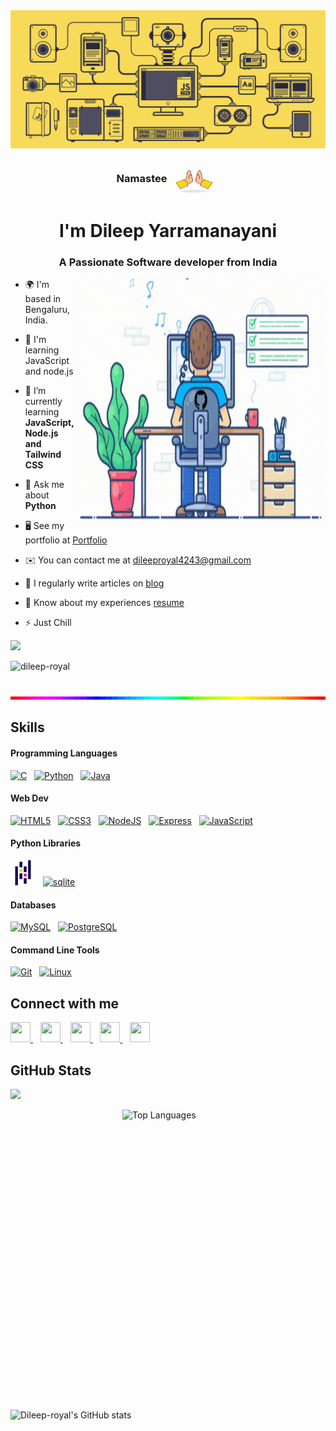 <!-- Banner image -->
<img src="https://github.com/Dileep-royal/Dileep-royal/blob/main/assets/banner.gif" />
<!-- introduction -->
<h3 align="center"> Namastee <img align="center" width="80" height="50" src="https://github.com/Dileep-royal/Dileep-royal/blob/main/assets/namaste.gif"/> </h3>
<h1 align="center"> I'm Dileep Yarramanayani </h1>
<h3 align="center"> A Passionate Software developer from India </h3>

<!-- Description 
I am recently graduated student who is looking for job opportunity and internships.-->
<!-- loading divider -->
<!-- <img width="1024" height="5" src="https://github.com/Dileep-royal/Dileep-royal/blob/main/assets/loader2.gif" /> -->

<!-- Profile pic -->
<img align="right" width="400" height="400" src="https://github.com/Dileep-royal/Dileep-royal/blob/main/assets/ezgif.com-crop%20(1).gif" />

* 🌍  I'm based in Bengaluru, India.

* 🧠  I'm learning JavaScript and node.js

* 🌱 I’m currently learning **JavaScript, Node.js and Tailwind CSS**

* 💬 Ask me about **Python**
  
* 🖥️  See my portfolio at [Portfolio](http://bxbxbxb)
  
* ✉️  You can contact me at [dileeproyal4243@gmail.com](mailto:dileeproyal4243@gmail.com)

* 📝 I regularly write articles on [blog](blog)

* 📄 Know about my experiences [resume](resume)

* ⚡  Just Chill

<!-- badges -->
<a href="https://www.github.com/Dileep-royal" target="_blank" rel="noreferrer">
    <img src="https://img.shields.io/github/followers/Dileep-royal?logo=github&style=for-the-badge&color=3382ed&labelColor=000000" />
</a><p align="left"> <img src="https://komarev.com/ghpvc/?username=dileep-royal&label=Profile%20views&color=0e75b6&style=flat" alt="dileep-royal" /> </p>
<br/><!-- <a href="https://www.twitter.com/DileepY_20" target="_blank" rel="noreferrer"><img src="https://img.shields.io/twitter/follow/DileepY_20?logo=twitter&style=for-the-badge&color=3382ed&labelColor=000000"/></a> -->
<!-- loading divider --> <img width="1024" height="5" src="https://github.com/Dileep-royal/Dileep-royal/blob/main/assets/loader2.gif" />

## Skills
#### Programming Languages

<a href="https://docs.microsoft.com/en-us/cpp/?view=msvc-170" target="_blank" rel="noreferrer"><img src="https://raw.githubusercontent.com/danielcranney/readme-generator/main/public/icons/skills/c-colored.svg" width="36" height="36" alt="C" /></a>&nbsp;&nbsp;
<a href="https://www.python.org/" target="_blank" rel="noreferrer"><img src="https://raw.githubusercontent.com/danielcranney/readme-generator/main/public/icons/skills/python-colored.svg" width="36" height="36" alt="Python" /></a>&nbsp;&nbsp;
<a href="https://www.oracle.com/java/" target="_blank" rel="noreferrer"><img src="https://raw.githubusercontent.com/danielcranney/readme-generator/main/public/icons/skills/java-colored.svg" width="36" height="36" alt="Java" /></a>
#### Web Dev

<a href="https://developer.mozilla.org/en-US/docs/Glossary/HTML5" target="_blank" rel="noreferrer"><img src="https://raw.githubusercontent.com/danielcranney/readme-generator/main/public/icons/skills/html5-colored.svg" width="36" height="36" alt="HTML5"/></a>&nbsp;&nbsp;
<a href="https://www.w3.org/TR/CSS/#css" target="_blank" rel="noreferrer"><img src="https://raw.githubusercontent.com/danielcranney/readme-generator/main/public/icons/skills/css3-colored.svg" width="36" height="36" alt="CSS3" /></a>&nbsp;&nbsp;
<a href="https://nodejs.org/en/" target="_blank" rel="noreferrer"><img src="https://raw.githubusercontent.com/danielcranney/readme-generator/main/public/icons/skills/nodejs-colored.svg" width="36" height="36" alt="NodeJS" /></a>&nbsp;&nbsp;
<a href="https://expressjs.com/" target="_blank" rel="noreferrer"><img src="https://raw.githubusercontent.com/danielcranney/readme-generator/main/public/icons/skills/express-colored.svg" width="36" height="36" alt="Express" /></a>&nbsp;&nbsp;
<a href="https://developer.mozilla.org/en-US/docs/Web/JavaScript" target="_blank" rel="noreferrer"><img src="https://raw.githubusercontent.com/danielcranney/readme-generator/main/public/icons/skills/javascript-colored.svg" width="36" height="36" alt="JavaScript" /></a>
#### Python Libraries

<a href="https://pandas.pydata.org/" target="_blank" rel="noreferrer"> <img src="https://raw.githubusercontent.com/devicons/devicon/2ae2a900d2f041da66e950e4d48052658d850630/icons/pandas/pandas-original.svg" alt="pandas" width="40" height="40"/></a>&nbsp;&nbsp;
<a href="https://www.sqlite.org/" target="_blank" rel="noreferrer"> <img src="https://www.vectorlogo.zone/logos/sqlite/sqlite-icon.svg" alt="sqlite" width="40" height="40"/></a>
#### Databases

<a href="https://www.mysql.com/" target="_blank" rel="noreferrer"><img src="https://raw.githubusercontent.com/danielcranney/readme-generator/main/public/icons/skills/mysql-colored.svg" width="36" height="36" alt="MySQL" /></a>&nbsp;&nbsp;
<a href="https://www.postgresql.org/" target="_blank" rel="noreferrer"><img src="https://raw.githubusercontent.com/danielcranney/readme-generator/main/public/icons/skills/postgresql-colored.svg" width="36" height="36" alt="PostgreSQL" /></a>
#### Command Line Tools

<a href="https://git-scm.com/" target="_blank" rel="noreferrer"><img src="https://raw.githubusercontent.com/danielcranney/readme-generator/main/public/icons/skills/git-colored.svg" width="36" height="36" alt="Git" /></a>&nbsp;&nbsp;
<a href="https://www.linux.org" target="_blank" rel="noreferrer"><img src="https://raw.githubusercontent.com/danielcranney/readme-generator/main/public/icons/skills/linux-colored.svg" width="36" height="36" alt="Linux" /></a>
</p>

## Connect with me
<p align="left"> 
<a href="https://www.codepen.io/Dileep-royal" target="_blank" rel="noreferrer"> <picture> <source media="(prefers-color-scheme: dark)" srcset="https://raw.githubusercontent.com/danielcranney/readme-generator/main/public/icons/socials/codepen-dark.svg" /> <source media="(prefers-color-scheme: light)" srcset="https://raw.githubusercontent.com/danielcranney/readme-generator/main/public/icons/socials/codepen.svg" /> <img src="https://raw.githubusercontent.com/danielcranney/readme-generator/main/public/icons/socials/codepen.svg" width="32" height="32" /> 
</picture> </a>
&nbsp;&nbsp;
<a href="https://www.github.com/Dileep-royal" target="_blank" rel="noreferrer"> <picture> <source media="(prefers-color-scheme: dark)" srcset="https://raw.githubusercontent.com/danielcranney/readme-generator/main/public/icons/socials/github-dark.svg" /> <source media="(prefers-color-scheme: light)" srcset="https://raw.githubusercontent.com/danielcranney/readme-generator/main/public/icons/socials/github.svg" /> <img src="https://raw.githubusercontent.com/danielcranney/readme-generator/main/public/icons/socials/github.svg" width="32" height="32" /> 
</picture> </a>
&nbsp;&nbsp;
<a href="http://www.instagram.com/d.i.l.e.e.p_royal" target="_blank" rel="noreferrer"> <picture> <source media="(prefers-color-scheme: dark)" srcset="undefined" /> <source media="(prefers-color-scheme: light)" srcset="https://raw.githubusercontent.com/danielcranney/readme-generator/main/public/icons/socials/instagram.svg" /> <img src="https://raw.githubusercontent.com/danielcranney/readme-generator/main/public/icons/socials/instagram.svg" width="32" height="32" /> 
</picture> </a>
&nbsp;&nbsp;
<a href="https://www.linkedin.com/in/dileep-y-a54214213" target="_blank" rel="noreferrer"> <picture> <source media="(prefers-color-scheme: dark)" srcset="https://raw.githubusercontent.com/danielcranney/readme-generator/main/public/icons/socials/linkedin-dark.svg" /> <source media="(prefers-color-scheme: light)" srcset="https://raw.githubusercontent.com/danielcranney/readme-generator/main/public/icons/socials/linkedin.svg" /> <img src="https://raw.githubusercontent.com/danielcranney/readme-generator/main/public/icons/socials/linkedin.svg" width="32" height="32" /> 
</picture> </a>
&nbsp;&nbsp;
<a href="https://www.x.com/DileepY_20" target="_blank" rel="noreferrer"> <picture> <source media="(prefers-color-scheme: dark)" srcset="https://raw.githubusercontent.com/danielcranney/readme-generator/main/public/icons/socials/twitter-dark.svg" /> <source media="(prefers-color-scheme: light)" srcset="https://raw.githubusercontent.com/danielcranney/readme-generator/main/public/icons/socials/twitter.svg" /> <img src="https://raw.githubusercontent.com/danielcranney/readme-generator/main/public/icons/socials/twitter.svg" width="32" height="32" /> 
</picture> </a>
</p>


## GitHub Stats

<a href="http://www.github.com/Dileep-royal"><img src="https://github-readme-streak-stats.herokuapp.com/?user=Dileep-royal&stroke=ffffff&background=000000&ring=10b981&fire=10b981&currStreakNum=ffffff&currStreakLabel=10b981&sideNums=ffffff&sideLabels=ffffff&dates=ffffff&hide_border=true" /></a><a href="https://github.com/Dileep-royal">

<a href="https://github.com/Dileep-royal" ><img width="325" align="right" height="480" src="https://github-readme-stats.vercel.app/api/top-langs/?username=Dileep-royal&langs_count=10&title_color=10b981&text_color=ffffff&icon_color=0891b2&bg_color=000000&hide_border=true&locale=en&custom_title=Top%20%Languages" alt="Top Languages" /></a>
<!--
<p><img align="center" src="https://github-readme-stats.vercel.app/api/top-langs?username=dileep-royal&show_icons=true&locale=en&layout=compact" alt="dileep-royal" /></p> -->
<img width="495" src="https://github-readme-stats.vercel.app/api?username=Dileep-royal&show_icons=true&hide=&count_private=true&title_color=10b981&text_color=ffffff&icon_color=3382ed&bg_color=000000&hide_border=true&show_icons=true" alt="Dileep-royal's GitHub stats" /></a> 
